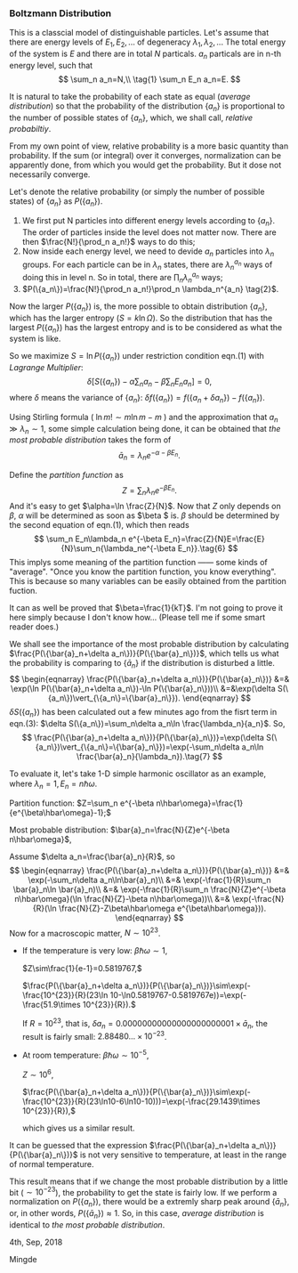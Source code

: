 ### Boltzmann Distribution

This is a classcial model of distinguishable particles. Let's assume that there are energy levels of $E_1, E_2, ...$ of degeneracy $\lambda_1, \lambda_2, ...$ The total energy of the system is $E$ and there are in total $N$ particals. $a_n$ particals are in n-th energy level, such that
$$
\sum_n a_n=N,\\ \tag{1}
\sum_n E_n a_n=E.
$$


It is natural to take the probability of each state as equal (*average distribution*) so that the probability of the distribution $\{a_n\}$ is proportional to the number of possible states of $\{a_n\}$, which, we shall call, *relative probabiltiy*.

From my own point of view, relative probability is a more basic quantity than probability. If the sum (or integral) over it converges, normalization can be apparently done, from which you would get the probability. But it dose not necessarily converge.



Let's denote the relative probability (or simply the number of possible states) of $\{a_n\}$ as $P(\{a_n\})$.

1. We first put N particles into different energy levels according to $\{ a_n \}$. The order of particles inside the level does not matter now. There are then $\frac{N!}{\prod_n a_n!}$ ways to do this;
2. Now inside each energy level, we need to devide $a_n$ particles into $\lambda_n$ groups. For each particle can be in $\lambda_n$ states, there are $\lambda_n^{a_n}$ ways of doing this in level n. So in total, there are $\prod_n \lambda_n^{a_n}$ ways;
3. $P(\{a_n\})=\frac{N!}{\prod_n a_n!}\prod_n \lambda_n^{a_n} \tag{2}$.



Now the larger $P(\{a_n\})$ is, the more possible to obtain distribution $\{a_n\}$, which has the larger entropy ($S=k\ln \Omega$). So the distribution that has the largest $P(\{a_n\})$ has the largest entropy and is to be considered as what the system is like.

So we maximize $S=\ln P(\{a_n\})$ under restriction condition eqn.(1) with *Lagrange Multiplier*:
$$
\delta[S(\{a_n\}) - \alpha \sum_n a_n - \beta \sum_n E_na_n]=0, \tag{3}
$$
where $\delta$ means the variance of $\{a_n\}$: $\delta f(\{a_n\})=f(\{a_n+\delta a_n\})-f(\{a_n\})$.



Using Stirling formula ( $\ln m!\sim m\ln m-m$ ) and the approximation that $a_n \gg \lambda_n \sim 1$, some simple calculation being done, it can be obtained that *the most probable distribution* takes the form of
$$
\bar{a}_n=\lambda_ne^{-\alpha-\beta E_n}. \tag{4}
$$


Define the *partition function* as
$$
Z=\sum_n \lambda_ne^{-\beta E_n}. \tag{5}
$$
And it's easy to get $\alpha=\ln \frac{Z}{N}$. Now that $Z$ only depends on $\beta$, $\alpha$ will be determined as soon as $\beta $ is. $\beta$ should be determined by the second equation of eqn.(1), which then reads
$$
\sum_n E_n\lambda_n e^{-\beta E_n}=\frac{Z}{N}E=\frac{E}{N}\sum_n{\lambda_ne^{-\beta E_n}}.\tag{6}
$$
This implys some meaning of the partition function —— some kinds of "average". "Once you know the partition function, you know everything". This is because so many variables can be easily obtained from the partition fuction.

It can as well be proved that $\beta=\frac{1}{kT}$. I'm not going to prove it here simply because I don't know how... (Please tell me if some smart reader does.)



We shall see the importance of the most probable distribution by calculating $\frac{P(\{\bar{a}_n+\delta a_n\})}{P(\{\bar{a}_n\})}$, which tells us what the probability is comparing to $\{\bar{a}_n\}$ if the distribution is disturbed a little.
$$
\begin{eqnarray}
\frac{P(\{\bar{a}_n+\delta a_n\})}{P(\{\bar{a}_n\})} &=& \exp(\ln P(\{\bar{a}_n+\delta a_n\})-\ln P(\{\bar{a}_n\}))\\
&=&\exp(\delta S(\{a_n\})\vert_{\{a_n\}=\{\bar{a}_n\}}).
\end{eqnarray}
$$
$\delta S(\{a_n\})$ has been calculated out a few minutes ago from the fisrt term in eqn.(3): $\delta S(\{a_n\})=\sum_n\delta a_n\ln \frac{\lambda_n}{a_n}$. So,
$$
\frac{P(\{\bar{a}_n+\delta a_n\})}{P(\{\bar{a}_n\})}=\exp(\delta S(\{a_n\})\vert_{\{a_n\}=\{\bar{a}_n\}})=\exp(-\sum_n\delta a_n\ln \frac{\bar{a}_n}{\lambda_n}).\tag{7}
$$


To evaluate it, let's take 1-D simple harmonic oscillator as an example, where $\lambda_n=1, E_n=n\hbar\omega$.

Partition function: $Z=\sum_n e^{-\beta n\hbar\omega}=\frac{1}{e^{\beta\hbar\omega}-1};$

Most probable distribution: $\bar{a}_n=\frac{N}{Z}e^{-\beta n\hbar\omega}$,

Assume $\delta a_n=\frac{\bar{a}_n}{R}$, so
$$
\begin{eqnarray}
\frac{P(\{\bar{a}_n+\delta a_n\})}{P(\{\bar{a}_n\})} &=& \exp(-\sum_n\delta a_n\ln\bar{a}_n)\\
&=& \exp(-\frac{1}{R}\sum_n \bar{a}_n\ln \bar{a}_n)\\
&=& \exp(-\frac{1}{R}\sum_n \frac{N}{Z}e^{-\beta n\hbar\omega}(\ln \frac{N}{Z}-\beta n\hbar\omega))\\
&=& \exp(-\frac{N}{R}(\ln \frac{N}{Z}-Z\beta\hbar\omega e^{\beta\hbar\omega})).
\end{eqnarray}
$$
Now for a macroscopic matter, $N\sim 10^{23}$.

- If the temperature is very low: $\beta\hbar\omega\sim 1$,

  $Z\sim\frac{1}{e-1}=0.5819767,$

  $\frac{P(\{\bar{a}_n+\delta a_n\})}{P(\{\bar{a}_n\})}\sim\exp(-\frac{10^{23}}{R}(23\ln 10-\ln0.5819767-0.5819767e))=\exp(-\frac{51.9\times 10^{23}}{R}).$

  If $R=10^{23}$, that is, $\delta a_n=0.00000000000000000000001\times\bar{a}_n$, the result is fairly small: $2.88480... × 10^{-23}$.

- At room temperature: $\beta\hbar\omega\sim 10^{-5}$,

  $Z\sim 10^6,$

  $\frac{P(\{\bar{a}_n+\delta a_n\})}{P(\{\bar{a}_n\})}\sim\exp(-\frac{10^{23}}{R}(23\ln10-6\ln10-10)))=\exp(-\frac{29.1439\times 10^{23}}{R}),$

  which gives us a similar result.

It can be guessed that the expression $\frac{P(\{\bar{a}_n+\delta a_n\})}{P(\{\bar{a}_n\})}$ is not very sensitive to temperature, at least in the range of normal temperature.



This result means that if we change the most probable distribution by a little bit ($\sim 10^{-23}$), the probability to get the state is fairly low. If we perform a normalization on $P(\{a_n\})$, there would be a extremly sharp peak around $\{\bar{a}_n\}$, or, in other words, $P(\{\bar{a}_n\})\approx 1$. So, in this case, *average distribution* is identical to *the most probable distribution*.

4th, Sep, 2018

Mingde